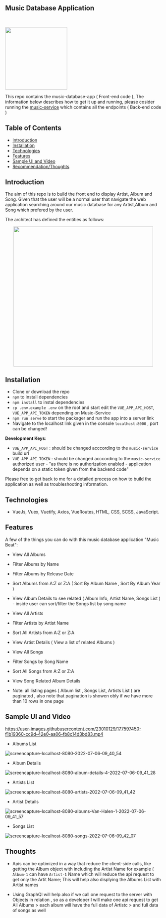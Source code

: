 <h2 align="left"> 
Music Database Application </h2> <br>
<p align="left">
  <img  src="https://user-images.githubusercontent.com/77699476/177244440-b8de0802-f70c-4ebe-8aa2-4dc71882c644.png" width="200"> 
</p>

<p align="left">
  This repo contains the music-database-app ( Front-end code ), The information below describes how to get it up and running, please cosider running the <a href="https://github.com/CarMedia2p0DotCom/recruitment-ui" target="_blank">music-service</a> which contains all the endpoints ( Back-end code )
</p>

<!-- START doctoc generated TOC please keep comment here to allow auto update -->
<!-- DON'T EDIT THIS SECTION, INSTEAD RE-RUN doctoc TO UPDATE -->
## Table of Contents

- [Introduction](#introduction)
- [Installation](#installation)
- [Technologies](#technologies)
- [Features](#features)
- [Sample UI and Video](#sample-ui-and-video) 
- [Recommendation/Thoughts](#thoughts)

<!-- END doctoc generated TOC please keep comment here to allow auto update -->

## Introduction

The aim of this repo is to build the front end to display Artist, Album and Song. Given that the user will be a normal user that navigate the web application searching around our music database for any Artist,Album and Song which prefered by the user.

The architect has defined the entities as follows:
<p align="center">
 <img  src="https://user-images.githubusercontent.com/77699476/177245463-c85071ec-6cc0-4ecb-9b8d-0902cbfb3a0a.png" width="450"> 
</p>

## Installation
- Clone or download the repo
- `npm` to install dependencies
- `npm install` to instal dependencies
- `cp .env.example .env` on the root and start edit the `VUE_APP_API_HOST`, `VUE_APP_API_TOKEN` depending on Music-Service 
- `npm run serve` to start the packager and run the app into a server link
- Navigate to the localhost link given in the console `localhost:8000` , port can be changed!


**Development Keys**: 

* `VUE_APP_API_HOST` : should be changed acccording to the `music-service` build url 
* `VUE_APP_API_TOKEN` : should be changed acccording to the `music-service` authorized user - 
"as there is no authorization enabled - application depends on a static token given from the backend code" 

Please free to get back to me for a detailed process on how to build the application as well as troubleshooting information.

## Technologies

* VueJs, Vuex, Vuetify, Axios, VueRoutes, HTML, CSS, SCSS, JavaScript.

## Features

A few of the things you can do with this music database application "Music Beat":

* View All Albums
* Filter Albums by Name 
* Filter Albums by Release Date 
* Sort Albums from A:Z or Z:A ( Sort By Album Name , Sort By Album Year ) 
* View Album Details to see related ( Album Info, Artist Name, Songs List ) - inside user can sort/filter the Songs list by song name 
* View All Artists 
* Filter Artists by Artist Name
* Sort All Artists from A:Z or Z:A
* View Artist Details ( View a list of related Albums ) 
* View All Songs 
* Filter Songs by Song Name
* Sort All Songs from A:Z or Z:A
* View Song Related Album Details 

* Note: all listing pages ( Album list , Songs List, Artists List ) are paginated , also note that pagination is showen obly if we have more than 10 rows in one page

## Sample UI and Video


https://user-images.githubusercontent.com/23010129/177597450-f1b19360-cc9d-42e0-aa06-fb8c14d3bd83.mp4


* Albums List

![screencapture-localhost-8080-2022-07-06-09_40_54](https://user-images.githubusercontent.com/23010129/177591918-1eec1aea-d696-4d3e-8f43-898305b114d4.png)

* Album Details 

![screencapture-localhost-8080-album-details-4-2022-07-06-09_41_28](https://user-images.githubusercontent.com/23010129/177592024-555cb735-f61a-47cf-8114-ffc163867f2c.png)

* Artists List 

![screencapture-localhost-8080-artists-2022-07-06-09_41_42](https://user-images.githubusercontent.com/23010129/177592053-f8dd5923-df74-4433-a9fa-be64918615aa.png)

* Artist Details 

![screencapture-localhost-8080-albums-Van-Halen-1-2022-07-06-09_41_57](https://user-images.githubusercontent.com/23010129/177592065-00778496-1d77-4e60-a9f4-cde0932e863d.png)

* Songs List 

![screencapture-localhost-8080-songs-2022-07-06-09_42_07](https://user-images.githubusercontent.com/23010129/177592088-bb2c2769-f592-4cc3-993a-9e3b0829f25d.png)


## Thoughts

* Apis can be optimized in a way that reduce the client-side calls, like getting the Album object with including the Artist Name for example ( `Album-1` can have `Artist-1` Name which will reduce the api request to get only the Artit Name; This will help also displying the Albums List with Artist names

* Using GraphQl will help also if we call one request to the server with Objects in relation , so as a developer I will make one api request to get All Albums > each album will have the full data of Artistc > and full data of songs as well


